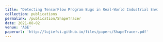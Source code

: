 ```yaml
---
title: "Detecting TensorFlow Program Bugs in Real-World Industrial Environment"
collection: publications
permalink: /publication/ShapeTracer
date: 2021-08-02
venue: 'ASE'
paperurl: 'http://lujiefsi.github.io/files/papers/ShapeTracer.pdf'
---
```

